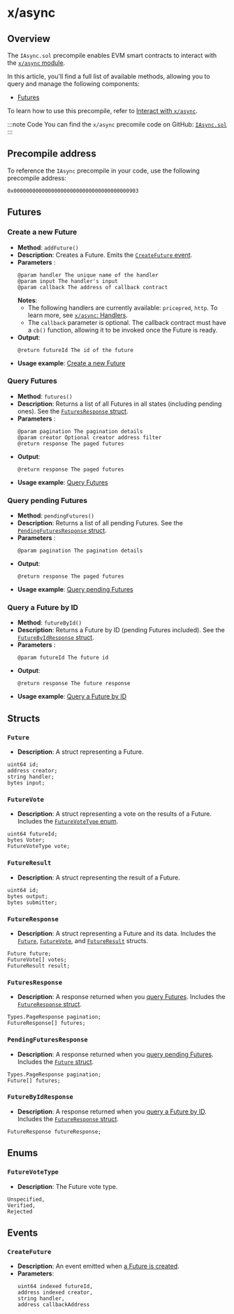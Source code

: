 ﻿---
sidebar_position: 3
---

# x/async

## Overview

The `IAsync.sol` precompile enables EVM smart contracts to interact with the [`x/async` module](/learn/warden-protocol-modules/x-async).

In this article, you'll find a full list of available methods, allowing you to query and manage the following components:

- [Futures](/learn/warden-protocol-modules/x-async#future)

To learn how to use this precompile, refer to [Interact with `x/async`](../interact-with-warden-modules/interact-with-x-async).

:::note Code
You can find the `x/async` precomile code on GitHub: [`IAsync.sol`](https://github.com/warden-protocol/wardenprotocol/blob/main/precompiles/async/IAsync.sol)
:::

## Precompile address

To reference the `IAsync` precompile in your code, use the following precompile address:

```
0x0000000000000000000000000000000000000903
```

## Futures

### Create a new Future

- **Method**: `addFuture()`
- **Description**: Creates a Future. Emits the [`CreateFuture` event](#createfuture).
- **Parameters** :
  ```sol
  @param handler The unique name of the handler
  @param input The handler's input
  @param callback The address of callback contract
  ```
  **Notes**:
  - The following handlers are currently available: `pricepred`, `http`. To learn more, see [`x/async`: Handlers](/learn/warden-protocol-modules/x-async#handlers). 
  - The `callback` parameter is optional. The callback contract must have a `cb()` function, allowing it to be invoked once the Future is ready.
- **Output**:  
  ```sol
  @return futureId The id of the future
  ```
- **Usage example**: [Create a new Future](../interact-with-warden-modules/interact-with-x-async#create-a-new-future)

### Query Futures

- **Method**: `futures()`
- **Description**: Returns a list of all Futures in all states (including pending ones). See the [`FuturesResponse` struct](#futureresponse).
- **Parameters** :
  ```sol
  @param pagination The pagination details
  @param creator Optional creator address filter
  @return response The paged futures
  ```
- **Output**:  
  ```sol
  @return response The paged futures
  ```
- **Usage example**: [Query Futures](../interact-with-warden-modules/interact-with-x-async#query-futures)

### Query pending Futures

- **Method**: `pendingFutures()`
- **Description**: Returns a list of all pending Futures. See the [`PendingFuturesResponse` struct](#pendingfuturesresponse).
- **Parameters** :
  ```sol
  @param pagination The pagination details  
  ```
- **Output**:  
  ```sol
  @return response The paged futures
  ```
- **Usage example**: [Query pending Futures](../interact-with-warden-modules/interact-with-x-async#query-pending-futures)

### Query a Future by ID

- **Method**: `futureById()`
- **Description**: Returns a Future by ID (pending Futures included). See the [`FutureByIdResponse` struct](#futurebyidresponse).
- **Parameters** :
  ```sol
  @param futureId The future id   
  ```
- **Output**:  
  ```sol
  @return response The future response
  ```
- **Usage example**: [Query a Future by ID](../interact-with-warden-modules/interact-with-x-async#query-a-future-by-id)

## Structs

### `Future`

- **Description**: A struct representing a Future.

```
uint64 id;
address creator;
string handler;
bytes input;
```

### `FutureVote`

- **Description**: A struct representing a vote on the results of a Future. Includes the [`FutureVoteType` enum](#futurevotetype).

```
uint64 futureId;
bytes Voter;
FutureVoteType vote;
```

### `FutureResult`

- **Description**: A struct representing the result of a Future.

```
uint64 id;
bytes output;
bytes submitter;
```

### `FutureResponse`

- **Description**: A struct representing a Future and its data. Includes the [`Future`](#future), [`FutureVote`](#futurevote), and [`FutureResult`](#futureresult) structs.

```
Future future;
FutureVote[] votes;
FutureResult result;
```

### `FuturesResponse`

- **Description**: A response returned when you [query Futures](#query-futures). Includes the [`FutureResponse` struct](#futureresponse).

```
Types.PageResponse pagination;
FutureResponse[] futures;
```

### `PendingFuturesResponse`

- **Description**: A response returned when you [query pending Futures](#query-pending-futures). Includes the [`Future` struct](#future).

```
Types.PageResponse pagination;
Future[] futures;
```

### `FutureByIdResponse`

- **Description**: A response returned when you [query a Future by ID](#query-a-future-by-id). Includes the [`FutureResponse` struct](#futureresponse).

```
FutureResponse futureResponse;
```

## Enums

### `FutureVoteType`

- **Description**: The Future vote type.

```
Unspecified,
Verified,
Rejected
```

## Events

### `CreateFuture`

- **Description**: An event emitted when [a Future is created](#create-a-new-future).
- **Parameters**:  
  ```sol
  uint64 indexed futureId,
  address indexed creator,
  string handler,
  address callbackAddress
  ```
